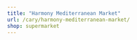```yaml
---
title: "Harmony Mediterranean Market"
url: /cary/harmony-mediterranean-market/
shop: supermarket
---
```

